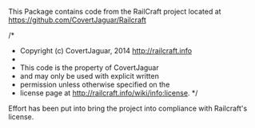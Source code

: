 This Package contains code from the RailCraft project located at https://github.com/CovertJaguar/Railcraft

/*
 * Copyright (c) CovertJaguar, 2014 http://railcraft.info
 *
 * This code is the property of CovertJaguar
 * and may only be used with explicit written
 * permission unless otherwise specified on the
 * license page at http://railcraft.info/wiki/info:license.
 */

 Effort has been put into bring the project into compliance with Railcraft's license.
